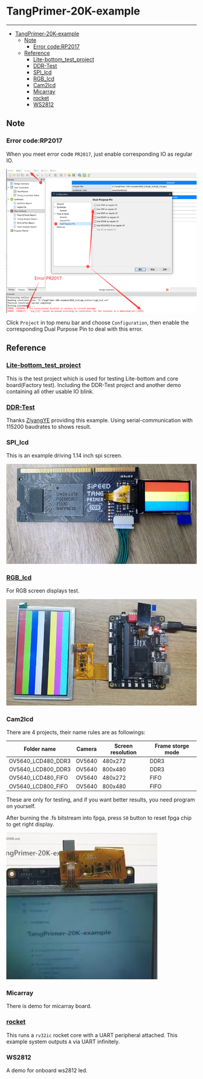 # TangPrimer-20K-example
---
- [TangPrimer-20K-example](#tangprimer-20k-example)
  - [Note](#note)
    - [Error code:RP2017](#error-coderp2017)
  - [Reference](#reference)
    - [Lite-bottom\_test\_project](#lite-bottom_test_project)
    - [DDR-Test](#ddr-test)
    - [SPI\_lcd](#spi_lcd)
    - [RGB\_lcd](#rgb_lcd)
    - [Cam2lcd](#cam2lcd)
    - [Micarray](#micarray)
    - [rocket](#rocket)
    - [WS2812](#ws2812)

## Note

### Error code:RP2017

When you meet error code `PR2017`, just enable corresponding IO as regular IO.

![rp2017](./.assets/rp2017.png)

Click `Project` in top menu bar and choose `Configuration`, then enable the corresponding Dual Purpose Pin to deal with this error.

## Reference

### [Lite-bottom_test_project](./Lite-bottom_test_project/test_board/README.md)

This is the test project which is used for testing Lite-bottom and core board(Factory test).
Including the DDR-Test project and another demo containing all other usable IO blink.

### [DDR-Test](./DDR-test/LicheeTang20K_DDR_Test/README.md)

Thanks [ZiyangYE](https://github.com/ZiyangYE) providing this example.
Using serial-communication with 115200 baudrates to shows result.

### SPI_lcd

This is an example driving 1.14 inch spi screen.

![spi_lcd](./.assets/spi_lcd.jpg)

### [RGB_lcd](./RGB_lcd/../README.md)

For RGB screen displays test.

![rgb](./.assets/rgb.jpg)

### Cam2lcd

There are 4 projects, their name rules are as followings:

| Folder name | Camera | Screen resolution | Frame storge mode |
| --- | --- | --- | --- |
|OV5640_LCD480_DDR3| OV5640 | 480x272 | DDR3 |
|OV5640_LCD800_DDR3| OV5640 | 800x480 | DDR3 |
|OV5640_LCD480_FIFO| OV5640 | 480x272 | FIFO |
|OV5640_LCD800_FIFO| OV5640 | 800x480 | FIFO |

These are only for testing, and if you want better results, you need program on yourself.

After burning the .fs bitstream into fpga, press `S0` button to reset fpga chip to get right display.

![cam2lcd](./.assets/cam2lcd.jpg)

### Micarray

There is demo for micarray board.

### [rocket](./rocket/README.md)

This runs a `rv32ic` rocket core with a UART peripheral attached. This example system outputs `A` via UART infinitely.

### WS2812

A demo for onboard ws2812 led.